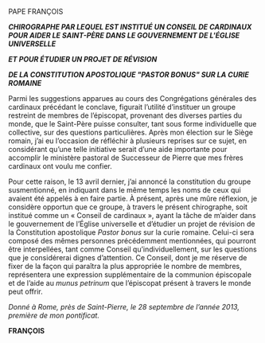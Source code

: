 PAPE FRANÇOIS

***CHIROGRAPHE PAR LEQUEL EST INSTITUÉ UN CONSEIL DE CARDINAUX POUR AIDER LE SAINT-PÈRE DANS LE GOUVERNEMENT DE L'ÉGLISE UNIVERSELLE***

***ET POUR ÉTUDIER UN PROJET DE RÉVISION***

***DE LA CONSTITUTION APOSTOLIQUE "PASTOR BONUS" SUR LA CURIE ROMAINE***

Parmi les suggestions apparues au cours des Congrégations générales des cardinaux précédant le conclave, figurait l’utilité d’instituer un groupe restreint de membres de l’épiscopat, provenant des diverses parties du monde, que le Saint-Père puisse consulter, tant sous forme individuelle que collective, sur des questions particulières. Après mon élection sur le Siège romain, j’ai eu l’occasion de réfléchir à plusieurs reprises sur ce sujet, en considérant qu’une telle initiative serait d’une aide importante pour accomplir le ministère pastoral de Successeur de Pierre que mes frères cardinaux ont voulu me confier.

Pour cette raison, le 13 avril dernier, j’ai annoncé la constitution du groupe susmentionné, en indiquant dans le même temps les noms de ceux qui avaient été appelés à en faire partie. À présent, après une mûre réflexion, je considère opportun que ce groupe, à travers le présent chirographe, soit institué comme un « Conseil de cardinaux », ayant la tâche de m’aider dans le gouvernement de l’Église universelle et d’étudier un projet de révision de la Constitution apostolique *Pastor bonus* sur la curie romaine. Celui-ci sera composé des mêmes personnes précédemment mentionnées, qui pourront être interpellées, tant comme Conseil qu’individuellement, sur les questions que je considérerai dignes d’attention. Ce Conseil, dont je me réserve de fixer de la façon qui paraîtra la plus appropriée le nombre de membres, représentera une expression supplémentaire de la communion épiscopale et de l’aide au *munus petrinum* que l’épiscopat présent à travers le monde peut offrir.

*Donné à Rome, près de Saint-Pierre, le 28 septembre de l’année 2013, première de mon pontificat.*

**FRANÇOIS**